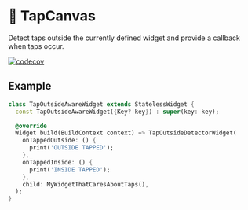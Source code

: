# 🚰 TapCanvas

Detect taps outside the currently defined widget and provide a callback when taps occur.

[![codecov](https://codecov.io/gh/CillianMyles/tap-canvas/branch/main/graph/badge.svg?token=B0QHI0452L)](https://codecov.io/gh/CillianMyles/tap-canvas)

## Example

```dart
class TapOutsideAwareWidget extends StatelessWidget {
  const TapOutsideAwareWidget({Key? key}) : super(key: key);

  @override
  Widget build(BuildContext context) => TapOutsideDetectorWidget(
    onTappedOutside: () {
      print('OUTSIDE TAPPED');
    },
    onTappedInside: () {
      print('INSIDE TAPPED');
    },
    child: MyWidgetThatCaresAboutTaps(),
  );
}
```

